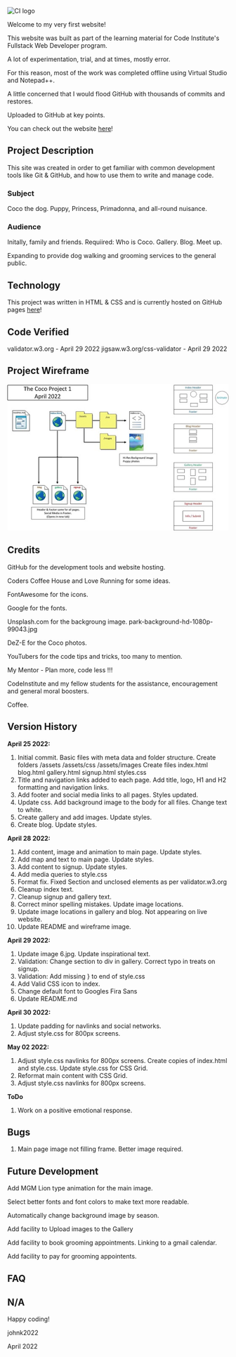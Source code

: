 ![CI logo](https://codeinstitute.s3.amazonaws.com/fullstack/ci_logo_small.png)

Welcome to my very first website!

This website was built as part of the learning material for Code Institute's Fullstack Web Developer program.

A lot of experimentation, trial, and at times, mostly error.  

For this reason, most of the work was completed offline using Virtual Studio and Notepad++.

A little concerned that I would flood GitHub with thousands of commits and restores.

Uploaded to GitHub at key points.

You can check out the website [here](https://johnk2022.github.io/Project1/)!

## Project Description

This site was created in order to get familiar with common development tools like Git & GitHub, and how to use them to write and manage code. 

### Subject

Coco the dog.  Puppy, Princess, Primadonna, and all-round nuisance.

### Audience

Initally, family and friends.  Requiired: Who is Coco.  Gallery.  Blog.  Meet up.

Expanding to provide dog walking and grooming services to the general public.

## Technology

This project was written in HTML & CSS and is currently hosted on GitHub pages [here](https://johnk2022.github.io/Project1/)!

## Code Verified
validator.w3.org - April 29 2022
jigsaw.w3.org/css-validator - April 29 2022

## Project Wireframe

![Wireframe](coco.jpg)

## Credits

GitHub for the development tools and website hosting.

Coders Coffee House and Love Running for some ideas.

FontAwesome for the icons.

Google for the fonts.

Unsplash.com for the backgroung image. park-background-hd-1080p-99043.jpg

DeZ-E for the Coco photos.

YouTubers for the code tips and tricks, too many to mention.

My Mentor - Plan more, code less !!!

CodeInstitute and my fellow students for the assistance, encouragement and general moral boosters.

Coffee.

## Version History

**April 25 2022:** 
1. Initial commit. Basic files with meta data and folder structure.
    Create folders /assets  /assets/css /assets/images
    Create files index.html blog.html gallery.html signup.html styles.css 
2. Title and navigation links added to each page.  Add title, logo, H1 and H2 formatting and navigation links.
3. Add footer and social media links to all pages.  Styles updated.
4. Update css. Add background image to the body for all files.  Change text to white.
5. Create gallery and add images. Update styles.
6. Create blog. Update styles.

**April 28 2022:** 
1. Add content, image and animation to main page. Update styles.
2. Add map and text to main page.  Update styles.
3. Add content to signup. Update styles.
4. Add media queries to style.css
5. Format fix. Fixed Section and unclosed elements as per validator.w3.org
6. Cleanup index text.
7. Cleanup signup and gallery text.
8. Correct minor spelling mistakes.  Update image locations.
9. Update image locations in gallery and blog.  Not appearing on live website.
10. Update README and wireframe image. 

**April 29 2022:** 
1. Update image 6.jpg. Update inspirational text.
2. Validation: Change section to div in gallery. Correct typo in treats on signup.
3. Validation: Add missing } to end of style.css
4. Add Valid CSS icon to index.
5. Change default font to Googles Fira Sans
6. Update README.md

**April 30 2022:** 
1. Update padding for navlinks and social networks.
2. Adjust style.css for 800px screens.

**May 02 2022:** 
1. Adjust style.css navlinks for 800px screens.  Create copies of index.html and style.css.  Update style.css for CSS Grid.
2. Reformat main content with CSS Grid.
3. Adjust style.css navlinks for 800px screens.

**ToDo**
1. Work on a positive emotional response.

## Bugs
1. Main page image not filling frame.  Better image required.


## Future Development
Add MGM Lion type animation for the main image.

Select better fonts and font colors to make text more readable.

Automatically change background image by season.

Add facility to Upload images to the Gallery

Add facility to book grooming appointments.  Linking to a gmail calendar.

Add facility to pay for grooming appointents.


## FAQ 
N/A
---

Happy coding!

johnk2022

April 2022
